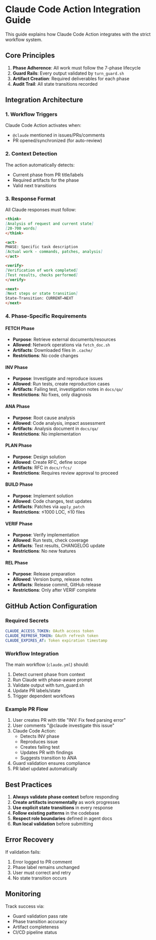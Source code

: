 # Claude Code Action Integration Guide

This guide explains how Claude Code Action integrates with the strict workflow system.

## Core Principles

1. **Phase Adherence**: All work must follow the 7-phase lifecycle
2. **Guard Rails**: Every output validated by `turn_guard.sh`
3. **Artifact Creation**: Required deliverables for each phase
4. **Audit Trail**: All state transitions recorded

## Integration Architecture

### 1. Workflow Triggers
Claude Code Action activates when:
- `@claude` mentioned in issues/PRs/comments
- PR opened/synchronized (for auto-review)

### 2. Context Detection
The action automatically detects:
- Current phase from PR title/labels
- Required artifacts for the phase
- Valid next transitions

### 3. Response Format
All Claude responses must follow:
```markdown
<think>
[Analysis of request and current state]
[20-700 words]
</think>

<act>
PHASE: Specific task description
[Actual work - commands, patches, analysis]
</act>

<verify>
[Verification of work completed]
[Test results, checks performed]
</verify>

<next>
[Next steps or state transition]
State-Transition: CURRENT→NEXT
</next>
```

### 4. Phase-Specific Requirements

#### FETCH Phase
- **Purpose**: Retrieve external documents/resources
- **Allowed**: Network operations via `fetch_doc.sh`
- **Artifacts**: Downloaded files in `.cache/`
- **Restrictions**: No code changes

#### INV Phase
- **Purpose**: Investigate and reproduce issues
- **Allowed**: Run tests, create reproduction cases
- **Artifacts**: Failing test, investigation notes in `docs/qa/`
- **Restrictions**: No fixes, only diagnosis

#### ANA Phase
- **Purpose**: Root cause analysis
- **Allowed**: Code analysis, impact assessment
- **Artifacts**: Analysis document in `docs/qa/`
- **Restrictions**: No implementation

#### PLAN Phase
- **Purpose**: Design solution
- **Allowed**: Create RFC, define scope
- **Artifacts**: RFC in `docs/rfcs/`
- **Restrictions**: Requires review approval to proceed

#### BUILD Phase
- **Purpose**: Implement solution
- **Allowed**: Code changes, test updates
- **Artifacts**: Patches via `apply_patch`
- **Restrictions**: ≤1000 LOC, ≤10 files

#### VERIF Phase
- **Purpose**: Verify implementation
- **Allowed**: Run tests, check coverage
- **Artifacts**: Test results, CHANGELOG update
- **Restrictions**: No new features

#### REL Phase
- **Purpose**: Release preparation
- **Allowed**: Version bump, release notes
- **Artifacts**: Release commit, GitHub release
- **Restrictions**: Only after VERIF complete

## GitHub Action Configuration

### Required Secrets
```yaml
CLAUDE_ACCESS_TOKEN: OAuth access token
CLAUDE_REFRESH_TOKEN: OAuth refresh token
CLAUDE_EXPIRES_AT: Token expiration timestamp
```

### Workflow Integration
The main workflow (`claude.yml`) should:
1. Detect current phase from context
2. Run Claude with phase-aware prompt
3. Validate output with turn_guard.sh
4. Update PR labels/state
5. Trigger dependent workflows

### Example PR Flow
1. User creates PR with title "INV: Fix feed parsing error"
2. User comments "@claude investigate this issue"
3. Claude Code Action:
   - Detects INV phase
   - Reproduces issue
   - Creates failing test
   - Updates PR with findings
   - Suggests transition to ANA
4. Guard validation ensures compliance
5. PR label updated automatically

## Best Practices

1. **Always validate phase context** before responding
2. **Create artifacts incrementally** as work progresses
3. **Use explicit state transitions** in every response
4. **Follow existing patterns** in the codebase
5. **Respect role boundaries** defined in agent docs
6. **Run local validation** before submitting

## Error Recovery

If validation fails:
1. Error logged to PR comment
2. Phase label remains unchanged
3. User must correct and retry
4. No state transition occurs

## Monitoring

Track success via:
- Guard validation pass rate
- Phase transition accuracy
- Artifact completeness
- CI/CD pipeline status